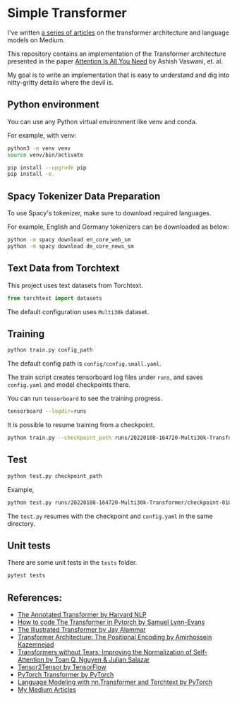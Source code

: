 # Simple Transformer

I've written [a series of articles](https://naokishibuya.medium.com/list/language-models-454204ed1217) on the transformer architecture and language models on Medium.

This repository contains an implementation of the Transformer architecture presented in the paper [Attention Is All You Need](https://arxiv.org/abs/1706.03762) by Ashish Vaswani, et. al.

My goal is to write an implementation that is easy to understand and dig into nitty-gritty details where the devil is.

## Python environment

You can use any Python virtual environment like venv and conda.

For example, with venv:

```bash
python3 -m venv venv
source venv/bin/activate

pip install --upgrade pip
pip install -e.
```

## Spacy Tokenizer Data Preparation

To use Spacy's tokenizer, make sure to download required languages.

For example, English and Germany tokenizers can be downloaded as below:

```bash
python -m spacy download en_core_web_sm
python -m spacy download de_core_news_sm
```

## Text Data from Torchtext

This project uses text datasets from Torchtext.  

```python
from torchtext import datasets
```

The default configuration uses `Multi30k` dataset.

## Training

```bash
python train.py config_path
```

The default config path is `config/config.small.yaml`.

The train script creates tensorboard log files under `runs`, and saves `config.yaml` and model checkpoints there.

You can run `tensorboard` to see the training progress.

```bash
tensorboard --logdir=runs
```

It is possible to resume training from a checkpoint.

```bash
python train.py --checkpoint_path runs/20220108-164720-Multi30k-Transformer/checkpoint-010-2.3343.pt
```

## Test

```bash
python test.py checkpoint_path
```

Example,

```bash
python test.py runs/20220108-164720-Multi30k-Transformer/checkpoint-010-2.3343.pt
```

The `test.py` resumes with the checkpoint and `config.yaml` in the same directory.

## Unit tests

There are some unit tests in the `tests` folder.

```bash
pytest tests
```

## References:

- [The Annotated Transformer by Harvard NLP](http://nlp.seas.harvard.edu/2018/04/03/attention.html#optimizer)
- [How to code The Transformer in Pytorch by Samuel Lynn-Evans](https://towardsdatascience.com/how-to-code-the-transformer-in-pytorch-24db27c8f9ec)
- [The Illustrated Transformer by Jay Alammar](http://jalammar.github.io/illustrated-transformer/)
- [Transformer Architecture: The Positional Encoding by Amirhossein Kazemnejad](https://kazemnejad.com/blog/transformer_architecture_positional_encoding/)
- [Transformers without Tears: Improving the Normalization of Self-Attention by Toan Q. Nguyen & Julian Salazar](https://tnq177.github.io/data/transformers_without_tears.pdf)
- [Tensor2Tensor by TensorFlow](https://github.com/tensorflow/tensor2tensor)
- [PyTorch Transformer by PyTorch](https://pytorch.org/docs/stable/generated/torch.nn.Transformer.html)
- [Language Modeling with nn.Transformer and Torchtext by PyTorch](https://pytorch.org/tutorials/beginner/transformer_tutorial.html)
- [My Medium Articles](https://naokishibuya.medium.com/list/language-models-454204ed1217)
